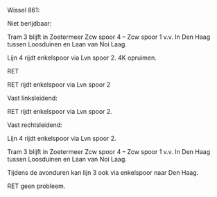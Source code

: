 Wissel 861:

Niet berijdbaar:

Tram 3 blijft in Zoetermeer Zcw spoor 4 – Zcw spoor 1 v.v.
In Den Haag tussen Loosduinen en Laan van Noi Laag.

Lijn 4 rijdt enkelspoor via Lvn spoor 2.
4K opruimen.

RET

RET rijdt enkelspoor via Lvn spoor 2

Vast linksleidend:

RET rijdt enkelspoor via Lvn spoor 2.

Vast rechtsleidend:

Lijn 4 rijdt enkelspoor via Lvn spoor 2.

Tram 3 blijft in Zoetermeer Zcw spoor 4 – Zcw spoor 1 v.v.
In Den Haag tussen Loosduinen en Laan van Noi Laag.

Tijdens de avonduren kan lijn 3 ook via enkelspoor naar Den Haag.

RET geen probleem.
